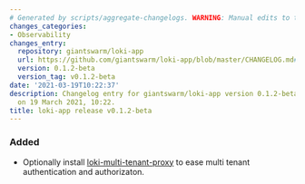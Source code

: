 ```yaml
---
# Generated by scripts/aggregate-changelogs. WARNING: Manual edits to this files will be overwritten.
changes_categories:
- Observability
changes_entry:
  repository: giantswarm/loki-app
  url: https://github.com/giantswarm/loki-app/blob/master/CHANGELOG.md#012-beta---2021-03-19
  version: 0.1.2-beta
  version_tag: v0.1.2-beta
date: '2021-03-19T10:22:37'
description: Changelog entry for giantswarm/loki-app version 0.1.2-beta, published
  on 19 March 2021, 10:22.
title: loki-app release v0.1.2-beta
---
```


### Added
- Optionally install [loki-multi-tenant-proxy](https://github.com/k8spin/loki-multi-tenant-proxy) to ease multi tenant authentication and authorizaton.
